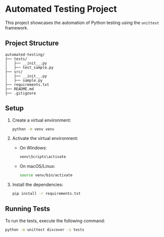 # Automated Testing Project

This project showcases the automation of Python testing using the `unittest` framework.

## Project Structure

```
automated-testing/
├── tests/
│   ├── __init__.py
│   ├── test_sample.py
├── src/
│   ├── __init__.py
│   ├── sample.py
├── requirements.txt
├── README.md
├── .gitignore
```

## Setup

1. Create a virtual environment:
    ```sh
    python -m venv venv
    ```

2. Activate the virtual environment:
    - On Windows:
        ```sh
        venv\Scripts\activate
        ```
    - On macOS/Linux:
        ```sh
        source venv/bin/activate
        ```

3. Install the dependencies:
    ```sh
    pip install -r requirements.txt
    ```

## Running Tests

To run the tests, execute the following command:
```sh
python -m unittest discover -s tests
```
